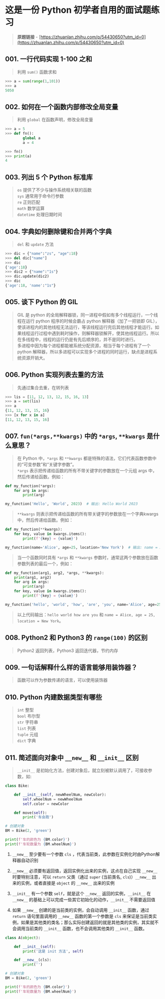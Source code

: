 # 这是一份 Python 初学者自用的面试题练习

> **原题链接** - [https://zhuanlan.zhihu.com/p/54430650?utm_id=0](https://zhuanlan.zhihu.com/p/54430650?utm_id=0)

## **001.** 一行代码实现 1-100 之和

> 利用 `sum()` 函数求和

```python
>>> a = sum(range(1,101))
>>> a
5050
```

## **002.** 如何在一个函数内部修改全局变量

> 利用 `global` 在函数声明，修改全局变量

```python
>>> a = 5
>>> def fn():
        global a
        a = 4

>>> fn()
>>> print(a)
4
```

## **003.** 列出 5 个 Python 标准库

> `os` 提供了不少与操作系统相关联的函数  
> `sys` 通常用于命令行参数  
> `re` 正则匹配  
> `math` 数学运算  
> `datetime` 处理日期时间

## **004.** 字典如何删除键和合并两个字典

> `del` 和 `update` 方法

```python
>>> dic = {"name":"zs", "age":18}
>>> del dic["name"]
>>> dic
{'age':18}
>>> dic2 = {"name":"1s"}
>>> dic.update(dic2)
>>> dic
{'age':18, 'name':"1s"}
```

## **005.** 谈下 Python 的 GIL

> GIL 是 python 的全局解释器锁，同一进程中假如有多个线程运行，一个线程在运行 python 程序的时候会霸占 python 解释器（加了一把锁即 GIL），使该进程内的其他线程无法运行，等该线程运行完后其他线程才能运行。如果线程运行过程中遇到耗时操作，则解释器锁解开，使其他线程运行。所以在多线程中，线程的运行仍是有先后顺序的，并不是同时进行。  
多进程中因为每个进程都能被系统分配资源，相当于每个进程有了一个 python 解释器，所以多进程可以实现多个进程的同时运行，缺点是进程系统资源开销大。

## **006.** Python 实现列表去重的方法

> 先通过集合去重，在转列表

```python
>>> lis = [11, 12, 13, 12, 15, 16, 13]
>>> a = set(lis)
>>> a
{11, 12, 13, 15, 16}
>>> [x for x in a]
[11, 12, 13, 15, 16]
```

## **007.** `fun(*args,**kwargs)` 中的 `*args`, `**kwargs` 是什么意思？

> 在 Python 中，`*args` 和 `**kwargs` 都是特殊的语法，它们代表函数参数中的“可变参数”和“关键字参数”。  
> `*args` 表示把传递给函数的所有不带关键字的参数放在一个元组 args 中，然后传递给函数。例如：

```python
def my_function(*args):
    for arg in args:
        print(arg)

my_function('Hello', 'World', 2023)  # 输出: Hello World 2023
```

> `**kwargs` 则表示把传递给函数的所有带关键字的参数放在一个字典kwargs中，然后传递给函数。例如：

```python
def my_function(**kwargs):
    for key, value in kwargs.items():
        print(f'{key} = {value}')

my_function(name='Alice', age=25, location='New York')  # 输出: name = Alice, age = 25, location = New York
```

> 当一个函数同时具有 `*args` 和 `**kwargs` 参数时，通常这两个参数放在函数参数列表的最后一个，例如：

```python
def my_function(arg1, arg2, *args, **kwargs):
    print(arg1, arg2)
    for arg in args:
        print(arg)
    for key, value in kwargs.items():
        print(f'{key} = {value}')

my_function('hello', 'world', 'how', 'are', 'you', name='Alice', age=25, location='New York')
```

> 以上代码输出：`hello world how are you` 和 `name = Alice, age = 25, location = New York`。

## **008.** Python2 和 Python3 的 `range(100)` 的区别

> Python2 返回列表，Python3 返回迭代器，节约内存

## **009.** 一句话解释什么样的语言能够用装饰器？

> 函数可以作为参数传递的语言，可以使用装饰器

## **010.** Python 内建数据类型有哪些

> `int` 整型  
> `bool` 布尔型  
> `str` 字符串  
> `list` 列表  
> `tuple` 元组  
> `dict` 字典

## **011.** 简述面向对象中 `__new__` 和 `__init__` 区别

> `__init__` 是初始化方法，创建对象后，就立刻被默认调用了，可接收参数，如:

```python
class Bike:

    def __init__(self, newWheelNum, newColor):
        self.wheelNum = newWheelNum
        self.color = newColor

    def move(self):
        print('车会跑')

# 创建对象
BM = Bike(2, 'green')

print(f'车的颜色为 {BM.color}')
print(f'车轮数量为 {BM.wheelNum}')
```

1. `__new__` 至少要有一个参数 `cls` ，代表当前类，此参数在实例化时由Python解释器自动识别

2. `__new__` 必须要有返回值，返回实例化出来的实例，这点在自己实现 `__new__` 时要特别注意，可以 `return` 父类（通过 `super` (当前类名, `cls`)）`__new__` 出来的实例，或者直接是 `object` 的 `__new__` 出来的实例

3. `__init__` 有一个参数 `self`，就是这个 `__new__` 返回的实例，`__init__` 在 `__new__` 的基础上可以完成一些其它初始化的动作，`__init__` 不需要返回值

4. 如果 `__new__` 创建的是当前类的实例，会自动调用 `__init__` 函数，通过 `return` 语句里面调用的 `__new__` 函数的第一个参数是 `cls` 来保证是当前类实例，如果是其他类的类名；那么实际创建返回的就是其他类的实例，其实就不会调用当前类的 `__init__` 函数，也不会调用其他类的 `__init__` 函数。

```python
class A(object):

    def __init__(self):
        print('这是 init 方法', self)

    def __new__(cls):
        print('')

# 创建对象
BM = Bike(2, 'green')

print(f'车的颜色为 {BM.color}')
print(f'车轮数量为 {BM.wheelNum}')
```
